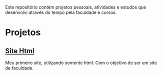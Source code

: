 Este repositório contém projetos pessoais, atividades e estudos que desenvolvi através do tempo pela faculdade e cursos.

# Projetos

## [Site Html](https://github.com/AJK-Vinicius/Vin-ProjetosAjk/tree/main/Site%20HTML) 
Meu primeiro site, utilizando somente html. Com o objetivo de ser um site de faculdade.
